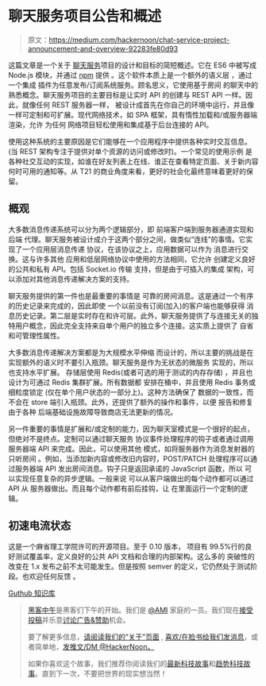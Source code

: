 # 聊天服务项目公告和概述

> 原文：<https://medium.com/hackernoon/chat-service-project-announcement-and-overview-92283fe80d93>

这篇文章是一个关于
[聊天服务](https://github.com/an-sh/chat-service)项目的设计和目标的简短概述。它在 ES6 中被写成 Node.js 模块，并通过 [npm](https://www.npmjs.com/package/chat-service) 提供
。这个软件本质上是一个额外的语义层
，通过一个集成
插件为任意发布/订阅系统服务。顾名思义，它使用基于房间
的聊天中的熟悉概念。聊天服务项目的主要目标是让实时
API 的创建与 REST API 一样。因此，就像任何 REST 服务器一样，
被设计成首先在你自己的环境中运行，并且像
一样可定制和可扩展。现代网络技术，如 SPA
框架，具有惰性加载和/或服务器端渲染，允许
为任何
网络项目轻松使用和集成基于后台连接的 API。

使用这种系统的主要原因是它们能够在一个应用程序中提供各种实时交互信息。(当 REST 架构专注于提供对单个资源的访问或修改时)。一个常见的使用示例
是各种社交互动的实现，如谁在好友列表上在线、谁正在查看特定页面、关于新内容何时可用的通知等。从 T21 的商业角度来看，更好的社会化最终意味着更好的保留。

## 概观

大多数消息传递系统可以分为两个逻辑部分，即
前端客户端到服务器通道实现和后端
代理。聊天服务被设计成介于这两个部分之间，做类似“连线”的事情。它实现了一个应用层消息传递
协议，在该协议之上，应用数据可以作为
消息进行交换。这与许多其他
应用和低层网络协议中使用的方法相同，它允许
创建定义良好的公共和私有 API。包括 Socket.io 传输
支持，但是由于可插入的集成
架构，可以添加对其他消息传递解决方案的支持。

聊天服务提供的第一件也是最重要的事情是
可靠的房间消息。这是通过一个有序的历史记录来完成的，因此即使
一个以前没有订阅(加入)的客户端也能够获得
消息历史记录。第二层是实时存在和许可层。此外，聊天服务提供了与连接无关的独特用户概念，因此完全支持来自单个用户的独立多个连接。这实质上提供了
自省和可管理性属性。

大多数消息传递解决方案都是为大规模水平伸缩
而设计的，所以主要的挑战是在
实现额外的语义时不要引入瓶颈。聊天服务是作为无状态的微服务
实现的，所以也支持水平扩展。
存储层使用 Redis(或者可选的用于测试的内存存储)
，并且也设计为可通过 Redis 集群扩展。所有数据都
安排在桶中，并且使用 Redis 事务或细粒度锁定
(仅在单个用户状态的一部分上)。这种方法确保了
数据的一致性，而不会在 store
端引入瓶颈。此外，还提供了额外的操作和事件，以便
报告和修复由于各种
后端基础设施故障导致商店无法更新的情况。

另一件重要的事情是扩展和/或定制的能力，因为聊天室模式是一个很好的起点，但绝对不是终点。定制可以通过聊天服务
协议事件处理程序的钩子或者通过调用服务器端 API 来完成。因此，可以使用其他
模式，如将服务器作为消息发射器的只听房间
。例如，当添加新内容或修改旧内容时，POST/PATCH 处理程序可以通过服务器端 API 发出房间消息。钩子只是返回承诺的 JavaScript 函数，所以
可以实现任意复杂的异步逻辑。一般来说
可以从客户端做出的每个动作都可以通过 API 从
服务器做出。而且每个动作都有前后挂钩，让
在里面运行一个定制的逻辑。

## 初速电流状态

这是一个麻省理工学院许可的开源项目。至于 0.10 版本，
项目有 99.5%行的良好测试覆盖率，定义良好的公共
API 文档和合理的内部架构。这么多的
突破性的改变在 1.x 发布之前不太可能发生。但是按照 semver 的定义，它仍然处于测试阶段。也欢迎任何反馈
。

[Guthub 知识库](https://github.com/an-sh/chat-service)

> [黑客中午](http://bit.ly/Hackernoon)是黑客们下午的开始。我们是 [@AMI](http://bit.ly/atAMIatAMI) 家庭的一员。我们现在[接受投稿](http://bit.ly/hackernoonsubmission)并乐意[讨论广告&赞助](mailto:partners@amipublications.com)机会。
> 
> 要了解更多信息，[请阅读我们的“关于”页面](https://goo.gl/4ofytp) , [喜欢/在脸书给我们发消息](http://bit.ly/HackernoonFB)，或者简单地，[发推文/DM @HackerNoon。](https://goo.gl/k7XYbx)
> 
> 如果你喜欢这个故事，我们推荐你阅读我们的[最新科技故事](http://bit.ly/hackernoonlatestt)和[趋势科技故事](https://hackernoon.com/trending)。直到下一次，不要把世界的现实想当然！